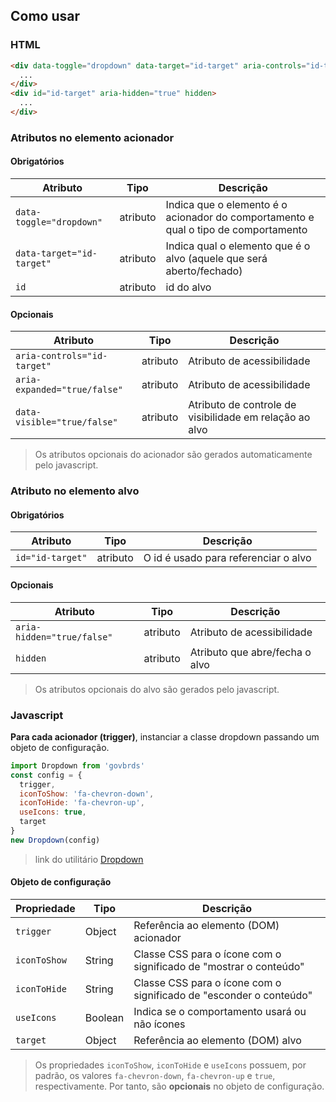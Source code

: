 [version]: # "1.0.0"

## Como usar

### HTML

```html
<div data-toggle="dropdown" data-target="id-target" aria-controls="id-target" aria-expanded="false" data-visible="false">
  ...
</div>
<div id="id-target" aria-hidden="true" hidden>
  ...
</div>
```

### Atributos no elemento acionador

#### Obrigatórios

| Atributo                  | Tipo     | Descrição                                                                           |
| ------------------------- | -------- | ----------------------------------------------------------------------------------- |
| `data-toggle="dropdown"`  | atributo | Indica que o elemento é o acionador do comportamento e qual o tipo de comportamento |
| `data-target="id-target"` | atributo | Indica qual o elemento que é o alvo (aquele que será aberto/fechado)                |
| `id` | atributo | id do alvo              |

#### Opcionais

| Atributo                    | Tipo     | Descrição                                                                               |
| --------------------------- | -------- | ------------------------------------------------------- |
| `aria-controls="id-target"` | atributo | Atributo de acessibilidade                              |
| `aria-expanded="true/false"`| atributo | Atributo de acessibilidade                              |
| `data-visible="true/false"` | atributo | Atributo de controle de visibilidade em relação ao alvo |

> Os atributos opcionais do acionador são gerados automaticamente pelo javascript.

### Atributo no elemento alvo

#### Obrigatórios

| Atributo         | Tipo     | Descrição                            |
| ---------------- | -------- | ------------------------------------ |
| `id="id-target"` | atributo | O id é usado para referenciar o alvo |

#### Opcionais

| Atributo                   | Tipo     | Descrição                         |
| -------------------------- | -------- | --------------------------------- |
| `aria-hidden="true/false"` | atributo | Atributo de acessibilidade        |
| `hidden`                   | atributo | Atributo que abre/fecha o alvo |

> Os atributos opcionais do alvo são gerados pelo javascript.

### Javascript

**Para cada acionador (trigger)**, instanciar a classe dropdown passando um objeto de configuração.

```javascript
import Dropdown from 'govbrds'
const config = {
  trigger,
  iconToShow: 'fa-chevron-down',
  iconToHide: 'fa-chevron-up',
  useIcons: true,
  target
}
new Dropdown(config)
```

> link do utilitário [Dropdown](<assets/dropdown.js>)

#### Objeto de configuração

| Propriedade  | Tipo    | Descrição                                                        |
| ------------ | ------- | ------------------------------------------------------------------ |
| `trigger`    | Object  | Referência ao elemento (DOM) acionador                                   |
| `iconToShow` | String  | Classe CSS para o ícone com o significado de "mostrar o conteúdo"  |
| `iconToHide` | String  | Classe CSS para o ícone com o significado de "esconder o conteúdo" |
| `useIcons`   | Boolean | Indica se o comportamento usará ou não ícones                      |
| `target`    | Object  | Referência ao elemento (DOM) alvo                                   |

> Os propriedades `iconToShow`, `iconToHide` e `useIcons` possuem, por padrão, os valores `fa-chevron-down`, `fa-chevron-up` e `true`, respectivamente. Por tanto, são **opcionais** no objeto de configuração.
